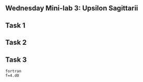 ## Wednesday Mini-lab 3: Upsilon Sagittarii 

## Task 1

## Task 2

## Task 3

```
fortran
f=4.d0
```
